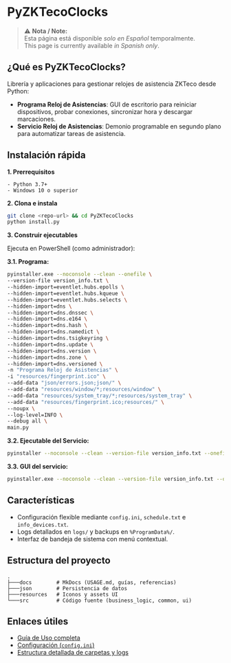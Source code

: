 # PyZKTecoClocks

> ⚠️ **Nota / Note:**  
> Esta página está disponible _solo en Español_ temporalmente.  
> This page is currently available _in Spanish only_.

## ¿Qué es PyZKTecoClocks?

Librería y aplicaciones para gestionar relojes de asistencia ZKTeco desde Python:

- **Programa Reloj de Asistencias**: GUI de escritorio para reiniciar dispositivos, probar conexiones, sincronizar hora y descargar marcaciones.  
- **Servicio Reloj de Asistencias**: Demonio programable en segundo plano para automatizar tareas de asistencia.

## Instalación rápida

**1. Prerrequisitos**

    - Python 3.7+  
    - Windows 10 o superior

**2. Clona e instala**

```bash
git clone <repo-url> && cd PyZKTecoClocks
python install.py
```

**3. Construir ejecutables**

Ejecuta en PowerShell (como administrador):

**3.1. Programa:**

```bash
pyinstaller.exe --noconsole --clean --onefile \
--version-file version_info.txt \
--hidden-import=eventlet.hubs.epolls \
--hidden-import=eventlet.hubs.kqueue \
--hidden-import=eventlet.hubs.selects \
--hidden-import=dns \
--hidden-import=dns.dnssec \
--hidden-import=dns.e164 \
--hidden-import=dns.hash \
--hidden-import=dns.namedict \
--hidden-import=dns.tsigkeyring \
--hidden-import=dns.update \
--hidden-import=dns.version \
--hidden-import=dns.zone \
--hidden-import=dns.versioned \
-n "Programa Reloj de Asistencias" \
-i "resources/fingerprint.ico" \
--add-data "json/errors.json;json/" \
--add-data "resources/window/*;resources/window" \
--add-data "resources/system_tray/*;resources/system_tray" \
--add-data "resources/fingerprint.ico;resources/" \
--noupx \
--log-level=INFO \
--debug all \
main.py
```

**3.2. Ejecutable del Servicio:**

```bash
pyinstaller --noconsole --clean --version-file version_info.txt --onefile --hidden-import=eventlet.hubs.epolls --hidden-import=eventlet.hubs.kqueue --hidden-import=eventlet.hubs.selects --hidden-import=dns --hidden-import=dns.dnssec --hidden-import=dns.e164 --hidden-import=dns.hash --hidden-import=dns.namedict --hidden-import=dns.tsigkeyring --hidden-import=dns.update --hidden-import=dns.version --hidden-import=dns.zone --hidden-import=dns.versioned --add-data "json/errors.json;json/" --noupx --log-level=INFO --debug all schedulerService.py
```

**3.3. GUI del servicio:**

```bash
pyinstaller.exe --noconsole --clean --version-file version_info.txt --onefile --hidden-import=eventlet.hubs.epolls --hidden-import=eventlet.hubs.kqueue --hidden-import=eventlet.hubs.selects --hidden-import=dns --hidden-import=dns.dnssec --hidden-import=dns.e164 --hidden-import=dns.hash --hidden-import=dns.namedict --hidden-import=dns.tsigkeyring --hidden-import=dns.update --hidden-import=dns.version --hidden-import=dns.zone --hidden-import=dns.versioned -n "Servicio Reloj de Asistencias" -i "resources/24-7.png" --add-data "resources/system_tray/*;resources/system_tray" --add-data "resources/24-7.png;resources/" --add-data "json/errors.json;json/" --noupx --log-level=INFO --uac-admin --debug all main.py
```

## Características

- Configuración flexible mediante `config.ini`, `schedule.txt` e `info_devices.txt`.  
- Logs detallados en `logs/` y backups en `%ProgramData%/`.  
- Interfaz de bandeja de sistema con menú contextual.

## Estructura del proyecto

```plaintext
.
├───docs        # MkDocs (USAGE.md, guías, referencias)
├───json        # Persistencia de datos
├───resources   # Iconos y assets UI
└───src         # Código fuente (business_logic, common, ui)
```

## Enlaces útiles

- [Guía de Uso completa](USAGE.md)  
- [Configuración (`config.ini`)](USAGE.md#archivo-de-configuracion-configini)  
- [Estructura detallada de carpetas y logs](USAGE.md#carpetas-generadas)